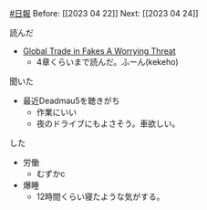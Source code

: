 [#日報](日報)
Before: [[2023 04 22]]
Next: [[2023 04 24]]

読んだ
- [Global Trade in Fakes A Worrying Threat](https://www.oecd.org/publications/global-trade-in-fakes-74c81154-en.htm)
	- 4章くらいまで読んだ。ふーん(kekeho)


聞いた
- 最近Deadmau5を聴きがち
	- 作業にいい
	- 夜のドライブにもよさそう。車欲しい。

した
- 労働
	- むずかc
- 爆睡
	- 12時間くらい寝たような気がする。
